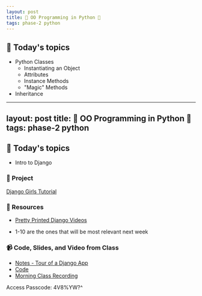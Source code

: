 ```yaml
---
layout: post
title: 🐍 OO Programming in Python 🐍
tags: phase-2 python
---
```


## 📅 Today's topics

- Python Classes
    - Instantiating an Object
    - Attributes
    - Instance Methods
    - "Magic" Methods
- Inheritance

---
layout: post
title: 🐍 OO Programming in Python 🐍
tags: phase-2 python
---

## 📅 Today's topics

- Intro to Django

### 🎯  Project

[Django Girls Tutorial](https://tutorial.djangogirls.org/en/)


### 🔖 Resources

* [Pretty Printed Django Videos](https://www.youtube.com/playlist?list=PLXmMXHVSvS-DQfOsQdXkzEZyD0Vei7PKf)
- 1-10 are the ones that will be most relevant next week

### 📹 Code, Slides, and Video from Class

* [Notes - Tour of a Django App](https://github.com/momentum-team-7/notes/blob/main/django-getting-started.md)
* [Code](https://github.com/momentum-team-7/examples/tree/main/django-is-panther)
* [Morning Class Recording](https://us02web.zoom.us/rec/share/IF38zR_3zDC58oyKVjQr-sWFHmWmCHjKiZkM0uDHjBfsSxmCchEgxTWdHb7fiAE9.3__MhLpsQGuOvNg9)

Access Passcode: 4V8%YW?^

